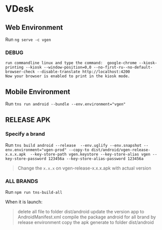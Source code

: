# VDesk

## Web Environment

Run `ng serve -c vgen`
### DEBUG
    run commandline linux and type the command:  google-chrome --kiosk-printing --kiosk --window-position=0,0 --no-first-ru--no-default-browser-check --disable-translate http://localhost:4200
    Now your browser is enabled to print in the kiosk mode.
    
    
## Mobile Environment

Run `tns run android --bundle --env.environment="vgen"`


## RELEASE APK
### Specify a brand
Run `tns build android --release  --env.uglify --env.snapshot --env.environment="vgen-prod" --copy-to dist/android/vgen-release-x.x.x.apk  --key-store-path vgen.keystore --key-store-alias vgen --key-store-password 123456a --key-store-alias-password 123456a`

> Change the `x.x.x` on vgen-release-x.x.x.apk with actual version 

### ALL BRANDS

Run `npm run tns-build-all`

When it is launch:
> delete all file to folder dist/android
> update the version app to AndroidManifest.xml
> compile the package android for all brand by  release environment 
> copy the apk generate to folder dist/android
